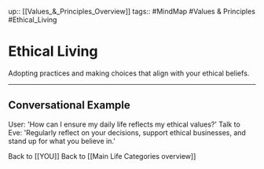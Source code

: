 up:: [[Values_&_Principles_Overview]]
tags:: #MindMap #Values & Principles #Ethical_Living

# Ethical Living

Adopting practices and making choices that align with your ethical beliefs.

---
## Conversational Example
User: 'How can I ensure my daily life reflects my ethical values?'
Talk to Eve: 'Regularly reflect on your decisions, support ethical businesses, and stand up for what you believe in.'

Back to [[YOU]]
Back to [[Main Life Categories overview]]
